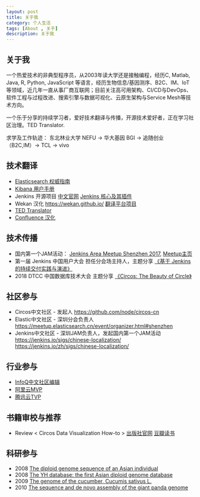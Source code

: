 ```yaml
---
layout: post
title: 关于我
category: 个人生活
tags: [About , 关于]
description: 关于我
---
```


## 关于我
一个热爱技术的非典型程序员，从2003年读大学还是接触编程，经历C, Matlab, Java, R, Python, JavaScript 等语言，经历生物信息/基因测序、B2C、IM、IoT等领域，近几年一直从事厂商互联网；目前关注高可用架构、CI/CD与DevOps、软件工程与过程改进、搜索引擎与数据可视化、云原生架构与Service Mesh等技术方向。

一个乐于分享的持续学习者，爱好技术翻译与传播，开源技术爱好者，正在学习社区治理。TED Translator.

求学及工作轨迹： 东北林业大学 NEFU -> 华大基因 BGI -> 追随创业（B2C,IM）-> TCL -> vivo 


## 技术翻译
* [Elasticsearch 权威指南](https://www.elastic.co/guide/cn/elasticsearch/guide/current/index.html)
* [Kibana 用户手册](https://www.elastic.co/guide/cn/kibana/current/index.html)
* Jenkins 开源项目 [中文官网](http://cn.jenkins.io)  [Jenkins 核心及其插件](https://wiki.jenkins.io/display/JENKINS/Chinese+%28Simplified%29+Translation)
* Wekan 汉化 https://wekan.github.io/    [翻译平台项目](https://www.transifex.com/wekan/wekan/dashboard/)
* [TED Translator](https://www.ted.com/profiles/555079/translator)
* [Confluence 汉化](https://confluence.atlassian.com/trans)

## 技术传播 
* 国内第一个JAM活动： [Jenkins Area Meetup Shenzhen 2017](https://www.bagevent.com/event/622502), [Meetup主页](https://www.meetup.com/Shenzhen-Jenkins-Area-Meetup/)
* 第一届 Jenkins 中国用户大会 担任分会场主持人，主题分享 [《基于 Jenkins 的持续交付实践与演进》](http://www.itdks.com/index.php/Act/apply_upgrade/id/1864/)
* 2018 DTCC 中国数据库技术大会 主题分享 [《Circos: The Beauty of Circle》](http://blog.itpub.net/31509936/viewspace-2199974/)

## 社区参与
* Circos中文社区 - 发起人 https://github.com/node/circos-cn 
* Elastic中文社区 - 深圳分会负责人  https://meetup.elasticsearch.cn/event/organizer.html#shenzhen 
* Jenkins中文社区 - 深圳JAM负责人，发起国内第一个JAM活动 https://jenkins.io/sigs/chinese-localization/  https://jenkins.io/zh/sigs/chinese-localization/ 

## 行业参与
* [InfoQ中文社区编辑](https://www.infoq.cn/profile/1277190)
* [阿里云MVP](https://mvp.aliyun.com/mvp/detail/130)
* [腾讯云TVP](https://cloud.tencent.com/tvp/89 )

## 书籍审校与推荐
* Review < Circos Data Visualization How-to > 
  [出版社官网](https://www.packtpub.com/big-data-and-business-intelligence/circos-data-visualization-how-instant)
  [豆瓣读书](https://book.douban.com/subject/20444435/)


## 科研参与 
* 2008 [The diploid genome sequence of an Asian individual](https://www.nature.com/articles/nature07484)
* 2008 [The YH database: the first Asian diploid genome database](https://academic.oup.com/nar/article-abstract/37/suppl_1/D1025/1019760)
* 2009 [The genome of the cucumber, Cucumis sativus L.](https://www.nature.com/articles/ng.475)
* 2010 [The sequence and de novo assembly of the giant panda genome](https://www.nature.com/articles/nature08696)


